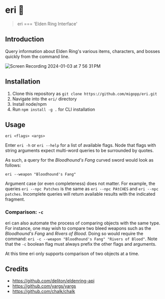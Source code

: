 # eri 🐐

> eri === 'Elden Ring Interface'

## Introduction
Query information about Elden Ring's various items, characters, and bosses quickly from the command line.

![Screen Recording 2024-01-03 at 7 56 31 PM](https://github.com/migopp/eri/assets/128272843/8f61f050-6285-49cf-a562-65134d40f2bd)

## Installation
1. Clone this repository as `git clone https://github.com/migopp/eri.git`
2. Navigate into the `eri/` directory
3. Install node/npm
4. Run `npm install -g .` for CLI installation

## Usage
```
eri <flags> <args>
```
Enter `eri -h` or `eri --help` for a list of available flags. Node that flags with string arguments expect multi-word queries to be surrounded by quotes.

As such, a query for the _Bloodhound's Fang_ curved sword would look as follows:
```
eri --weapon "Bloodhound's Fang"
```

Argument case (or even completeness) does not matter. For example, the queries `eri --npc Patches` is the same as `eri --npc PAtCHES` and `eri --npc patches`. Incomplete queries will return available results with the indicated fragment.

### Comparison: `-c`
eri can also automate the process of comparing objects with the same type. For instance, one may wish to compare two bleed weapons such as the _Bloodhound's Fang_ and _Rivers of Blood_. Doing so would require the command: `eri -c --weapon "Bloodhound's Fang" "Rivers of Blood"`. Note that the `-c` boolean flag must always prefix the other flags and arguments.

At this time eri only supports comparison of two objects at a time.

## Credits
- https://github.com/deliton/eldenring-api
- https://github.com/yargs/yargs
- https://github.com/chalk/chalk
